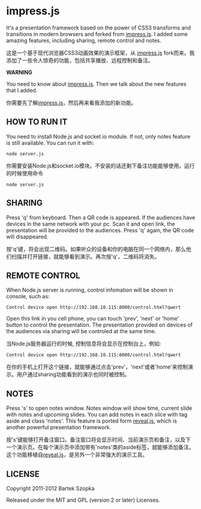 impress.js
============

It's a presentation framework based on the power of CSS3 transforms and 
transitions in modern browsers and forked from [impress.js](https://github.com/bartaz/impress.js). I added some amazing features, including sharing, remote control and notes.

这是一个基于现代浏览器CSS3动画效果的演示框架，从 [impress.js](https://github.com/bartaz/impress.js) fork而来。我添加了一些令人惊奇的功能，包括共享播放、远程控制和备注。

**WARNING**

You need to know about [impress.js](https://github.com/bartaz/impress.js). Then we talk about the new features that I added.

你需要先了解[impress.js](https://github.com/bartaz/impress.js)，然后再来看我添加的新功能。


HOW TO RUN IT
---------------

You need to install Node.js and socket.io module. If not, only notes feature is still available. You can run it with:

    node server.js

你需要安装Node.js和socket.io模块。不安装的话还剩下备注功能能够使用。运行的时候使用命令

    node server.js

SHARING
---------

Press 'q' from keyboard. Then a QR code is appeared. If the audiences have devices in the same network with your pc. Scan it and open link, the presentation will be provided to the audiences. Press 'q' again, the QR code will disappeared.

按'q'键，将会出现二维码。如果听众的设备和你的电脑在同一个网络内，那么他们扫描并打开链接，就能够看到演示。再次按'q'，二维码将消失。

REMOTE CONTROL
----------------
When Node.js server is running, control infomation will be shown in console, such as:

    Control device open http://192.168.10.115:8000/control.html?qwert

Open this link in you cell phone, you can touch 'prev', 'next' or 'home' button to control the presentation. The presentation provided on devices of the audiences via sharing will be controled at the same time.

当Node.js服务器运行的时候, 控制信息将会显示在控制台上，例如:

    Control device open http://192.168.10.115:8000/control.html?qwert

在你的手机上打开这个链接，就能够通过点击'prev'，'next'或者'home'来控制演示。用户通过sharing功能看到的演示也同时被控制。

NOTES
-------
Press 's' to open notes window. Notes window will show time, current slide with notes and upcoming slides. You can add notes in each slice with tag aside and class 'notes'. This feature is ported form [reveal.js](https://github.com/hakimel/reveal.js), which is another powerful presentation framework.

按's'键能够打开备注窗口。备注窗口将会显示时间、当前演示页和备注，以及下一个演示页。在每个演示页中添加带有'notes'类的aside标签，就能够添加备注。这个功能移植自[reveal.js](https://github.com/hakimel/reveal.js)，是另外一个非常强大的演示工具。


LICENSE
---------

Copyright 2011-2012 Bartek Szopka

Released under the MIT and GPL (version 2 or later) Licenses.



